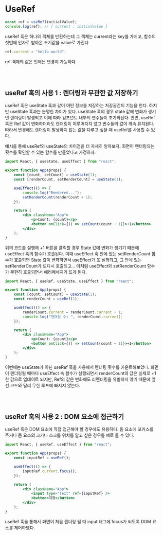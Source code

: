 # UseRef

```jsx
const ref = useRef(initialValue);
console.log(ref); // { current : initialValue }
```

useRef 훅은 하나의 객체를 반환하는데 그 객체는 current라는 key를 가지고, 함수의 첫번째 인자로 받아온 초기값을 value로 가진다

```jsx
ref.current = "hello world";
```

ref 객체의 값은 언제든 변경이 가능하다

<br>
<br>

## useRef 훅의 사용 1 : 렌더링과 무관한 값 저장하기

useRef 훅은 useState 훅과 같이 어떤 정보를 저장하는 저장공간의 기능을 한다. 하지만 useState 훅과는 분명한 차이가 있다. useState 훅의 경우 state 값에 변화가 생기면 렌더링이 발생되고 이에 따라 컴포넌트 내부의 변수들이 초기화된다. 반면, useRef 훅은 Ref 값이 변화하더라도 렌더링이 이루어지지 않고 변수들의 값이 계속 유지된다. 따라서 변경해도 렌더링이 발생하지 않는 값을 다루고 싶을 때 useRef를 사용할 수 있다.

예시를 통해 useRef와 useState의 차이점을 더 자세히 알아보자. 화면이 렌더링되는 횟수를 확인할 수 있는 함수를 만들었다고 가정하자.

```jsx
import React, { useState, useEffect } from "react";

export function App(props) {
    const [count, setCount] = useState(1);
    const [renderCount, setRenderCount] = useState(1);

    useEffect(() => {
        console.log("Rendered...");
        setRenderCount(renderCount + 1);
    });

    return (
        <div className="App">
            <p>Count: {count}</p>
            <button onClick={() => setCount(count + 1)}>+1</button>
        </div>
    );
}
```

위의 코드를 실행해 +1 버튼을 클릭할 경우 State 값에 변화가 생기기 때문에 useEffect 훅의 함수가 호출된다. 이때 useEffect 훅 안에 있는 setRenderCount 함수가 호출되면 State 값이 변화하면서 useEffect가 또 실행되고, 그 안에 있는 setRenderCount가 또다시 호출되고… 이처럼 useEffect와 setRenderCount 함수가 무한히 호출되면서 에러메세지가 뜨게 된다.

```jsx
import React, { useRef, useState, useEffect } from "react";

export function App(props) {
    const [count, setCount] = useState(1);
    const renderCount = useRef(1);

    useEffect(() => {
        renderCount.current = renderCount.current + 1;
        console.log("렌더링 수: ", renderCount.current);
    });

    return (
        <div className="App">
            <p>Count: {count}</p>
            <button onClick={() => setCount(count + 1)}>+1</button>
        </div>
    );
}
```

이번에는 useState가 아닌 useRef 훅을 사용해서 렌더링 횟수를 카운트해보았다. 화면이 렌더링될 때마다 useEffect 속 함수가 실행되면서 renderCount의 값은 실제로 +1한 값으로 업데이트 되지만, Ref의 값은 변화해도 리렌더링을 유발하지 않기 때문에 앞선 코드와 달리 무한 루프에 빠지지 않는다.

<br>
<br>

## useRef 훅의 사용 2 : DOM 요소에 접근하기

useRef 훅은 DOM 요소에 직접 접근해야 할 경우에도 유용하다. 돔 요소에 포커스를 주거나 돔 요소의 크기나 스크롤 위치를 알고 싶은 경우를 예로 들 수 있다.

```jsx
import React, { useRef, useEffect } from "react";

export function App(props) {
    const inputRef = useRef();

    useEffect(() => {
        inputRef.current.focus();
    });

    return (
        <div className="App">
            <input type="text" ref={inputRef} />
            <button>저장</button>
        </div>
    );
}
```

useRef 훅을 통해서 화면이 처음 렌더링 될 때 input 태그에 focus가 되도록 DOM 요소를 제어하였다.
